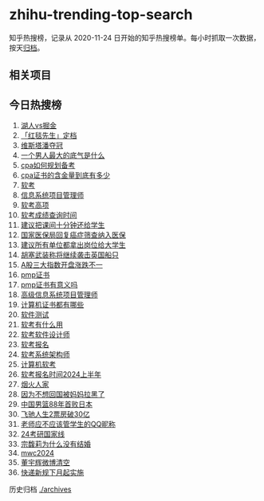 # zhihu-trending-top-search

知乎热搜榜，记录从 2020-11-24
日开始的知乎热搜榜单。每小时抓取一次数据，按天[归档](./archives)。

## 相关项目

## 今日热搜榜

<!-- BEGIN -->
<!-- 最后更新时间 Mon Mar 04 2024 23:12:25 GMT+0800 (China Standard Time) -->

1. [湖人vs掘金](https://www.zhihu.com/search?q=湖人vs掘金)
1. [「红毯先生」定档](https://www.zhihu.com/search?q=「红毯先生」定档)
1. [维斯塔潘夺冠](https://www.zhihu.com/search?q=维斯塔潘夺冠)
1. [一个男人最大的底气是什么](https://www.zhihu.com/search?q=一个男人最大的底气是什么)
1. [cpa如何规划备考](https://www.zhihu.com/search?q=cpa如何规划备考)
1. [cpa证书的含金量到底有多少](https://www.zhihu.com/search?q=cpa证书的含金量到底有多少)
1. [软考](https://www.zhihu.com/search?q=软考)
1. [信息系统项目管理师](https://www.zhihu.com/search?q=信息系统项目管理师)
1. [软考高项](https://www.zhihu.com/search?q=软考高项)
1. [软考成绩查询时间](https://www.zhihu.com/search?q=软考成绩查询时间)
1. [建议把课间十分钟还给学生](https://www.zhihu.com/search?q=建议把课间十分钟还给学生)
1. [国家医保局回复癌症筛查纳入医保](https://www.zhihu.com/search?q=国家医保局回复癌症筛查纳入医保)
1. [建议所有单位都拿出岗位给大学生](https://www.zhihu.com/search?q=建议所有单位都拿出岗位给大学生)
1. [胡塞武装称将继续袭击英国船只](https://www.zhihu.com/search?q=胡塞武装称将继续袭击英国船只)
1. [A股三大指数开盘涨跌不一](https://www.zhihu.com/search?q=A股三大指数开盘涨跌不一)
1. [pmp证书](https://www.zhihu.com/search?q=pmp证书)
1. [pmp证书有意义吗](https://www.zhihu.com/search?q=pmp证书有意义吗)
1. [高级信息系统项目管理师](https://www.zhihu.com/search?q=高级信息系统项目管理师)
1. [计算机证书都有哪些](https://www.zhihu.com/search?q=计算机证书都有哪些)
1. [软件测试](https://www.zhihu.com/search?q=软件测试)
1. [软考有什么用](https://www.zhihu.com/search?q=软考有什么用)
1. [软考软件设计师](https://www.zhihu.com/search?q=软考软件设计师)
1. [软考报名](https://www.zhihu.com/search?q=软考报名)
1. [软考系统架构师](https://www.zhihu.com/search?q=软考系统架构师)
1. [计算机软考](https://www.zhihu.com/search?q=计算机软考)
1. [软考报名时间2024上半年](https://www.zhihu.com/search?q=软考报名时间2024上半年)
1. [烟火人家](https://www.zhihu.com/search?q=烟火人家)
1. [因为不想回国被妈妈拉黑了](https://www.zhihu.com/search?q=因为不想回国被妈妈拉黑了)
1. [中国男篮88年首败日本](https://www.zhihu.com/search?q=中国男篮88年首败日本)
1. [飞驰人生2票房破30亿](https://www.zhihu.com/search?q=飞驰人生2票房破30亿)
1. [老师应不应该管学生的QQ昵称](https://www.zhihu.com/search?q=老师应不应该管学生的QQ昵称)
1. [24考研国家线](https://www.zhihu.com/search?q=24考研国家线)
1. [宗馥莉为什么没有结婚](https://www.zhihu.com/search?q=宗馥莉为什么没有结婚)
1. [mwc2024](https://www.zhihu.com/search?q=mwc2024)
1. [董宇辉微博清空](https://www.zhihu.com/search?q=董宇辉微博清空)
1. [快递新规下月起实施](https://www.zhihu.com/search?q=快递新规下月起实施)

<!-- END -->

历史归档 [./archives](./archives)
